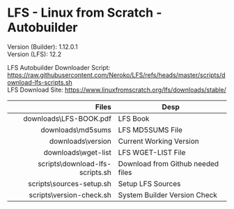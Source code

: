 # LFS - Linux from Scratch - Autobuilder

Version (Builder): 1.12.0.1 <br />
Version (LFS): 12.2 <br />

LFS Autobuilder Downloader Script: https://raw.githubusercontent.com/Neroko/LFS/refs/heads/master/scripts/download-lfs-scripts.sh <br />
LFS Download Site: https://www.linuxfromscratch.org/lfs/downloads/stable/ <br />

| Files | Desp |
| -----:|------|
| downloads\LFS-BOOK.pdf| LFS Book|
| downloads\md5sums| LFS MD5SUMS File|
| downloads\version| Current Working Version|
| downloads\wget-list| LFS WGET-LIST File|
| scripts\download-lfs-scripts.sh| Download from Github needed files|
| scripts\sources-setup.sh| Setup LFS Sources|
| scripts\version-check.sh| System Builder Version Check|
